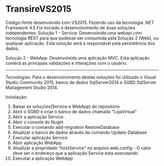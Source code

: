 # TransireVS2015
Código-fonte desenvolvido com VS2015. Fazendo uso da tecnologia .NET Framework 4.5
Foi iniciado o desenvolvimento de duas soluções independentes:
Solução 1 - Service: Desenvolvida uma webapi com tecnologia REST para que pudesse ser consumida pela Solução 2 (Web), ou qualquer aplicação.
Esta solução será a responsável pela persistência dos dados.

Solução 2 - WebApp: Desenvolvida uma aplicação MVC. Esta aplicação conterá as principais validações e interações com o usuário.

________________________________________________________________________________________________________________________________

Tecnologias:
  Para o desenvolvimento destas soluções foi utilizado o Visual Studio Community 2015, banco de dados SqlServer2014 e SGBD SqlServer Management Studio 2014.
  
Instalação:
  1. Baixar as soluções(Service e WebApp) do repositório
  2. Abrir o SGBD e criar o banco de dados chamado "LojaVirtual"
  3. Abrir a aplicação Service
  4. Abrir o console do Nuget
  5. Executar o comando add-migration RestoreDatabase
  6. Atualizar o banco de dados através do comando Update-Database
  7. Executar aplicação Service
  8. Abrir aplicação WebApp
  9. Atualizar a propridade "hostService" no arquivo web.config - O valor deve ser o endereço que a aplicação Service esta executando
  10. Executar a aplicação WebApp
